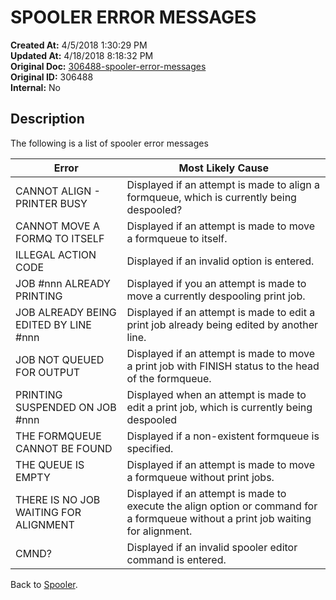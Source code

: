 # SPOOLER ERROR MESSAGES

**Created At:** 4/5/2018 1:30:29 PM  
**Updated At:** 4/18/2018 8:18:32 PM  
**Original Doc:** [306488-spooler-error-messages](https://docs.jbase.com/44205-spooler/306488-spooler-error-messages)  
**Original ID:** 306488  
**Internal:** No  

## Description

The following is a list of spooler error messages


| Error | Most Likely Cause |
| --- | --- |
| CANNOT ALIGN - PRINTER BUSY | Displayed if an attempt is made to align a formqueue, which is currently being despooled? |
| CANNOT MOVE A FORMQ TO ITSELF | Displayed if an attempt is made to move a formqueue to itself. |
| ILLEGAL ACTION CODE | Displayed if an invalid option is entered. |
| JOB #nnn ALREADY PRINTING | Displayed if you an attempt is made to move a currently despooling print job. |
| JOB ALREADY BEING EDITED BY LINE #nnn | Displayed if an attempt is made to edit a print job already being edited by another line. |
| JOB NOT QUEUED FOR OUTPUT | Displayed if an attempt is made to move a print job with FINISH status to the head of the formqueue. |
| PRINTING SUSPENDED ON JOB #nnn | Displayed when an attempt is made to edit a print job, which is currently being despooled |
| THE FORMQUEUE CANNOT BE FOUND | Displayed if a non-existent formqueue is specified. |
| THE QUEUE IS EMPTY | Displayed if an attempt is made to move a formqueue without print jobs. |
| THERE IS NO JOB WAITING FOR ALIGNMENT | Displayed if an attempt is made to execute the align option or command for a formqueue without a print job waiting for alignment. |
| CMND? | Displayed if an invalid spooler editor command is entered. |

Back to [Spooler](./../../../jbase-basic-%28jbc%29/spooler).
